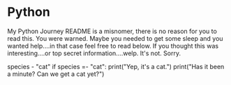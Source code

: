 # Python
My Python Journey
README is a misnomer, there is no reason for you to read this.
You were warned. 
Maybe you needed to get some sleep and you wanted help....in that case feel free to read below.
If you thought this was interesting....or top secret information....welp. It's not. Sorry.

species - "cat"
if species =- "cat":
  print("Yep, it's a cat.")
  print("Has it been a minute? Can we get a cat yet?")
  
